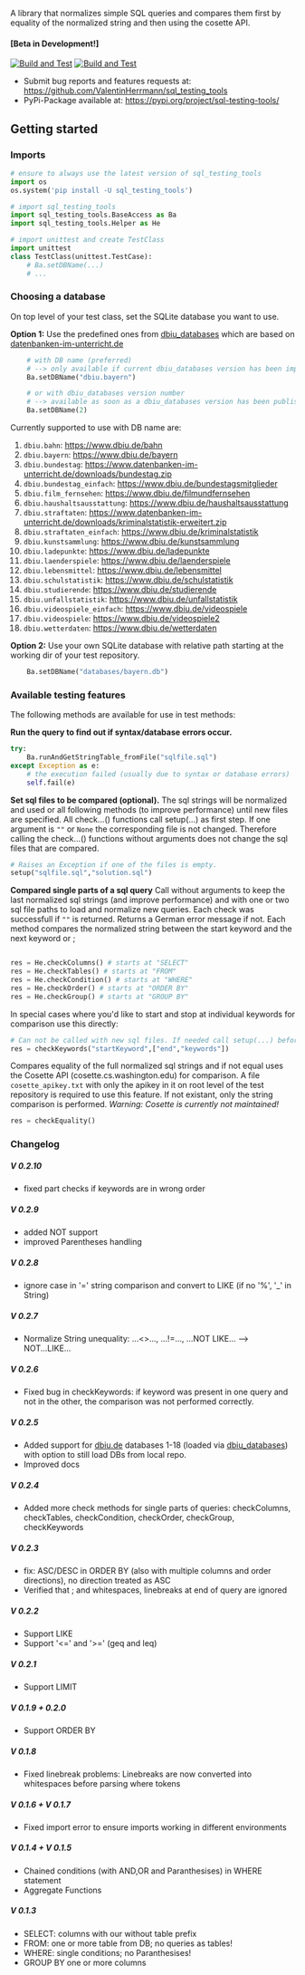 A library that normalizes simple SQL queries and compares them first by equality of the normalized string and then using the cosette API. 

#### [Beta in Development!]
 [![Build and Test](https://github.com/ValentinHerrmann/sql_testing_tools/actions/workflows/python-build.yml/badge.svg)](https://github.com/ValentinHerrmann/sql_testing_tools/actions/workflows/python-build.yml)
 [![Build and Test](https://github.com/ValentinHerrmann/sql_testing_tools/actions/workflows/python-unittests.yml/badge.svg)](https://github.com/ValentinHerrmann/sql_testing_tools/actions/workflows/python-unittests.yml)

- Submit bug reports and features requests at: https://github.com/ValentinHerrmann/sql_testing_tools
- PyPi-Package available at: https://pypi.org/project/sql-testing-tools/ 


## Getting started

### Imports
``` python
# ensure to always use the latest version of sql_testing_tools
import os
os.system('pip install -U sql_testing_tools')

# import sql_testing_tools
import sql_testing_tools.BaseAccess as Ba
import sql_testing_tools.Helper as He

# import unittest and create TestClass
import unittest 
class TestClass(unittest.TestCase):
    # Ba.setDBName(...)
    # ...
```

### Choosing a database

On top level of your test class, set the SQLite database you want to use. 

**Option 1:** Use the predefined ones from [dbiu_databases](https://github.com/ValentinHerrmann/dbiu_databases) which are based on [datenbanken-im-unterricht.de](https://www.datenbanken-im-unterricht.de/catalog.php)

``` python
    # with DB name (preferred)
    # --> only available if current dbiu_databases version has been imported to sql_testing_tools
    Ba.setDBName("dbiu.bayern")

    # or with dbiu_databases version number
    # --> available as soon as a dbiu_databases version has been published on PyPi
    Ba.setDBName(2) 
```

Currently supported to use with DB name are: 
1. `dbiu.bahn`: https://www.dbiu.de/bahn
2. `dbiu.bayern`: https://www.dbiu.de/bayern
3. `dbiu.bundestag`: https://www.datenbanken-im-unterricht.de/downloads/bundestag.zip
4. `dbiu.bundestag_einfach`: https://www.dbiu.de/bundestagsmitglieder
5. `dbiu.film_fernsehen`: https://www.dbiu.de/filmundfernsehen
6. `dbiu.haushaltsausstattung`: https://www.dbiu.de/haushaltsausstattung
7. `dbiu.straftaten`: https://www.datenbanken-im-unterricht.de/downloads/kriminalstatistik-erweitert.zip
8. `dbiu.straftaten_einfach`: https://www.dbiu.de/kriminalstatistik
9. `dbiu.kunstsammlung`: https://www.dbiu.de/kunstsammlung
10. `dbiu.ladepunkte`: https://www.dbiu.de/ladepunkte
11. `dbiu.laenderspiele`: https://www.dbiu.de/laenderspiele
12. `dbiu.lebensmittel`: https://www.dbiu.de/lebensmittel
13. `dbiu.schulstatistik`: https://www.dbiu.de/schulstatistik
14. `dbiu.studierende`: https://www.dbiu.de/studierende
15. `dbiu.unfallstatistik`: https://www.dbiu.de/unfallstatistik
16. `dbiu.videospiele_einfach`: https://www.dbiu.de/videospiele
17. `dbiu.videospiele`: https://www.dbiu.de/videospiele2
18. `dbiu.wetterdaten`: https://www.dbiu.de/wetterdaten

**Option 2:** Use your own SQLite database with relative path starting at the working dir of your test repository.
``` python
    Ba.setDBName("databases/bayern.db")
```

### Available testing features

The following methods are available for use in test methods:


**Run the query to find out if syntax/database errors occur.**
``` python
try:
    Ba.runAndGetStringTable_fromFile("sqlfile.sql")
except Exception as e:
    # the execution failed (usually due to syntax or database errors)
    self.fail(e)
```



**Set sql files to be compared (optional).**
The sql strings will  be normalized and used or all following methods (to improve performance) until new files are specified. All check...() functions call setup(...) as first step. If one argument is `""` or `None` the corresponding file is not changed. Therefore calling the check...() functions without arguments does not change the sql files that are compared.
``` python
# Raises an Exception if one of the files is empty. 
setup("sqlfile.sql","solution.sql")
```

**Compared single parts of a sql query**
Call without arguments to keep the last normalized sql strings (and improve performance) and with one or two sql file paths to load and normalize new queries. 
Each check was successfull if `""` is returned. Returns a German error message if not. 
Each method compares the normalized string between the start keyword and the next keyword or ;
``` python

res = He.checkColumns() # starts at "SELECT"
res = He.checkTables() # starts at "FROM"
res = He.checkCondition() # starts at "WHERE"
res = He.checkOrder() # starts at "ORDER BY"
res = He.checkGroup() # starts at "GROUP BY"
```

In special cases where you'd like to start and stop at individual keywords for comparison use this directly:
``` python
# Can not be called with new sql files. If needed call setup(...) before.
res = checkKeywords("startKeyword",["end","keywords"]) 
```

Compares equality of the full normalized sql strings and if not equal uses the Cosette API (cosette.cs.washington.edu) for comparison. A file `cosette_apikey.txt` with only the apikey in it on root level of the test repository is required to use this feature. If not existant, only the string comparison is performed. *Warning: Cosette is currently not maintained!*

``` python
res = checkEquality()
```









### Changelog

##### V 0.2.10
- fixed part checks if keywords are in wrong order

##### V 0.2.9
- added NOT support
- improved Parentheses handling

##### V 0.2.8
- ignore case in '=' string comparison and convert to LIKE (if no '%', '_' in String)

##### V 0.2.7
- Normalize String unequality: ...<>..., ...!=..., ...NOT LIKE... --> NOT...LIKE...

##### V 0.2.6
- Fixed bug in checkKeywords: if keyword was present in one query and not in the other, the comparison was not performed correctly.

##### V 0.2.5
- Added support for [dbiu.de](https://www.datenbanken-im-unterricht.de/catalog.php) databases 1-18 (loaded via [dbiu_databases](https://github.com/ValentinHerrmann/dbiu_databases)) with option to still load DBs from local repo.
- Improved docs

##### V 0.2.4
- Added more check methods for single parts of queries: checkColumns, checkTables, checkCondition, checkOrder, checkGroup, checkKeywords

##### V 0.2.3
- fix: ASC/DESC in ORDER BY (also with multiple columns and order directions), no direction treated as ASC
- Verified that ; and whitespaces, linebreaks at end of query are ignored

##### V 0.2.2 
- Support LIKE
- Support '<=' and '>=' (geq and leq)

##### V 0.2.1
- Support LIMIT
  
##### V 0.1.9 + 0.2.0
- Support ORDER BY

##### V 0.1.8
- Fixed linebreak problems: Linebreaks are now converted into whitespaces before parsing where tokens

##### V 0.1.6 + V 0.1.7
- Fixed import error to ensure imports working in different environments

##### V 0.1.4 + V 0.1.5
- Chained conditions (with AND,OR and Paranthesises) in WHERE statement
- Aggregate Functions

##### V 0.1.3
- SELECT: columns with our without table prefix
- FROM: one or more table from DB; no queries as tables!
- WHERE: single conditions; no Paranthesises!
- GROUP BY one or more columns

